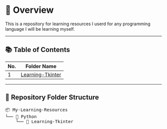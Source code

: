 # 🧭 Overview

This is a repository for learning resources I userd for any programming language I will be learning myself.

---

## 📚 Table of Contents
| No. | Folder Name |
|-----|--------------|
| 1 | [Learning-Tkinter](Tkinter/) |

---

## 📁 Repository Folder Structure
<pre>
📦 My-Learning-Resources
└── 📂 Python
    └── 📂 Learning-Tkinter
</pre>
